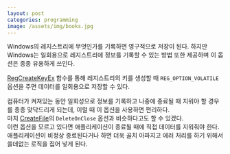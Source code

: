 ```yaml
---
layout: post
categories: programming
image: /assets/img/books.jpg
---
```

Windows의 레지스트리에 무엇인가를 기록하면 영구적으로 저장이 된다.
하지만 Windows는 일회용으로 레지스트리에 정보를 기록할 수 있는 방법 또한 제공하며 이 옵션은 종종 유용하게 쓰인다.

[RegCreateKeyEx](https://docs.microsoft.com/en-us/windows/win32/api/winreg/nf-winreg-regcreatekeyexw) 함수를 통해 레지스트리의 키를 생성할 때 `REG_OPTION_VOLATILE` 옵션을 주면 데이터를 일회용으로 저장할 수 있다.

컴퓨터가 켜져있는 동안 일회성으로 정보를 기록하고 나중에 종료될 때 지워야 할 경우를 종종 맞닥드리게 되는데, 이럴 때 이 옵션을 사용하면 편리하다.  
마치 [CreateFile](https://docs.microsoft.com/en-us/windows/win32/api/fileapi/nf-fileapi-createfilew)의 `DeleteOnClose` 옵션과 비슷하다고도 할 수 있겠다.  
이런 옵션을 모르고 있다면 애플리케이션이 종료될 때에 직접 데이터를 지워줘야 한다.  
애플리케이션이 비정상 종료된다거나 하면 더욱 골치 아파지고 에러 처리를 하기 위해서 쓸데없는 로직을 집어 넣게 된다.